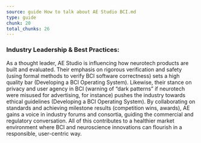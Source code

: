 ```yaml
---
source: guide How to talk about AE Studio BCI.md
type: guide
chunk: 20
total_chunks: 26
---
```


### Industry Leadership & Best Practices:
As a thought leader, AE Studio is influencing how neurotech products are built and evaluated. Their emphasis on rigorous verification and safety (using formal methods to verify BCI software correctness) sets a high quality bar (Developing a BCI Operating System). Likewise, their stance on privacy and user agency in BCI (warning of “dark patterns” if neurotech were misused for advertising, for instance) pushes the industry towards ethical guidelines (Developing a BCI Operating System). By collaborating on standards and achieving milestone results (competition wins, awards), AE gains a voice in industry forums and consortia, guiding the commercial and regulatory conversation. All of this contributes to a healthier market environment where BCI and neuroscience innovations can flourish in a responsible, user-centric way.